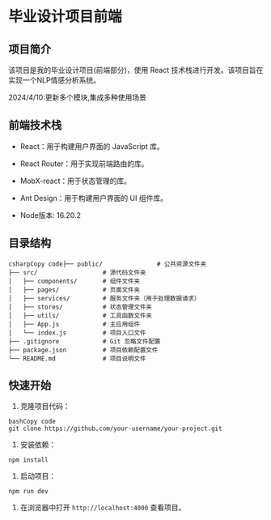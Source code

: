 # 毕业设计项目前端

## 项目简介

该项目是我的毕业设计项目(前端部分)，使用 React 技术栈进行开发。该项目旨在实现一个NLP情感分析系统。

2024/4/10:更新多个模块,集成多种使用场景

## 前端技术栈

- React：用于构建用户界面的 JavaScript 库。
- React Router：用于实现前端路由的库。
- MobX-react：用于状态管理的库。
- Ant Design：用于构建用户界面的 UI 组件库。

- Node版本: 16.20.2


## 目录结构

```
csharpCopy code├── public/               # 公共资源文件夹
├── src/                  # 源代码文件夹
│   ├── components/       # 组件文件夹
│   ├── pages/            # 页面文件夹
│   ├── services/         # 服务文件夹（用于处理数据请求）
│   ├── stores/           # 状态管理文件夹
│   ├── utils/            # 工具函数文件夹
│   ├── App.js            # 主应用组件
│   └── index.js          # 项目入口文件
├── .gitignore            # Git 忽略文件配置
├── package.json          # 项目依赖配置文件
└── README.md             # 项目说明文件
```

## 快速开始

1. 克隆项目代码：

```
bashCopy code
git clone https://github.com/your-username/your-project.git
```

1. 安装依赖：

```
npm install
```

1. 启动项目：

```
npm run dev
```

1. 在浏览器中打开 `http://localhost:4000` 查看项目。